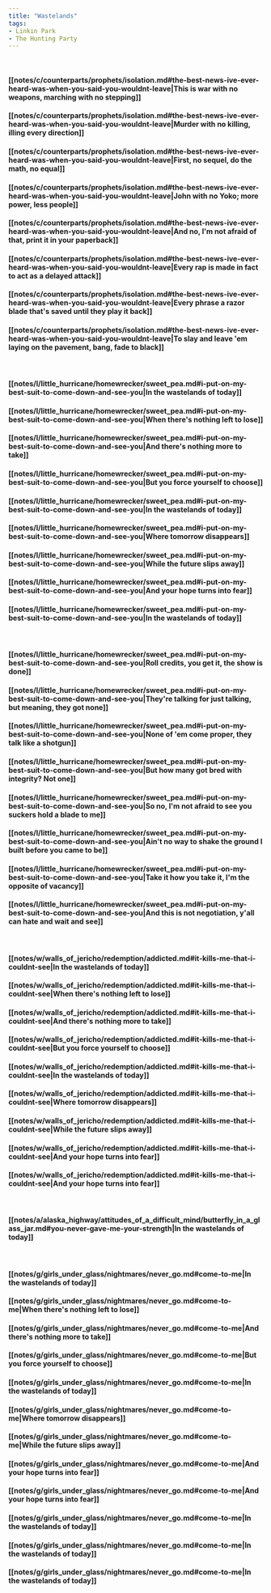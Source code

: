```yaml
---
title: "Wastelands"
tags:
- Linkin Park
- The Hunting Party
---
```

&nbsp;
#### [[notes/c/counterparts/prophets/isolation.md#the-best-news-ive-ever-heard-was-when-you-said-you-wouldnt-leave|This is war with no weapons, marching with no stepping]]
#### [[notes/c/counterparts/prophets/isolation.md#the-best-news-ive-ever-heard-was-when-you-said-you-wouldnt-leave|Murder with no killing, illing every direction]]
#### [[notes/c/counterparts/prophets/isolation.md#the-best-news-ive-ever-heard-was-when-you-said-you-wouldnt-leave|First, no sequel, do the math, no equal]]
#### [[notes/c/counterparts/prophets/isolation.md#the-best-news-ive-ever-heard-was-when-you-said-you-wouldnt-leave|John with no Yoko; more power, less people]]
#### [[notes/c/counterparts/prophets/isolation.md#the-best-news-ive-ever-heard-was-when-you-said-you-wouldnt-leave|And no, I'm not afraid of that, print it in your paperback]]
#### [[notes/c/counterparts/prophets/isolation.md#the-best-news-ive-ever-heard-was-when-you-said-you-wouldnt-leave|Every rap is made in fact to act as a delayed attack]]
#### [[notes/c/counterparts/prophets/isolation.md#the-best-news-ive-ever-heard-was-when-you-said-you-wouldnt-leave|Every phrase a razor blade that's saved until they play it back]]
#### [[notes/c/counterparts/prophets/isolation.md#the-best-news-ive-ever-heard-was-when-you-said-you-wouldnt-leave|To slay and leave 'em laying on the pavement, bang, fade to black]]
&nbsp;
#### [[notes/l/little_hurricane/homewrecker/sweet_pea.md#i-put-on-my-best-suit-to-come-down-and-see-you|In the wastelands of today]]
#### [[notes/l/little_hurricane/homewrecker/sweet_pea.md#i-put-on-my-best-suit-to-come-down-and-see-you|When there's nothing left to lose]]
#### [[notes/l/little_hurricane/homewrecker/sweet_pea.md#i-put-on-my-best-suit-to-come-down-and-see-you|And there's nothing more to take]]
#### [[notes/l/little_hurricane/homewrecker/sweet_pea.md#i-put-on-my-best-suit-to-come-down-and-see-you|But you force yourself to choose]]
#### [[notes/l/little_hurricane/homewrecker/sweet_pea.md#i-put-on-my-best-suit-to-come-down-and-see-you|In the wastelands of today]]
#### [[notes/l/little_hurricane/homewrecker/sweet_pea.md#i-put-on-my-best-suit-to-come-down-and-see-you|Where tomorrow disappears]]
#### [[notes/l/little_hurricane/homewrecker/sweet_pea.md#i-put-on-my-best-suit-to-come-down-and-see-you|While the future slips away]]
#### [[notes/l/little_hurricane/homewrecker/sweet_pea.md#i-put-on-my-best-suit-to-come-down-and-see-you|And your hope turns into fear]]
#### [[notes/l/little_hurricane/homewrecker/sweet_pea.md#i-put-on-my-best-suit-to-come-down-and-see-you|In the wastelands of today]]
&nbsp;
#### [[notes/l/little_hurricane/homewrecker/sweet_pea.md#i-put-on-my-best-suit-to-come-down-and-see-you|Roll credits, you get it, the show is done]]
#### [[notes/l/little_hurricane/homewrecker/sweet_pea.md#i-put-on-my-best-suit-to-come-down-and-see-you|They're talking for just talking, but meaning, they got none]]
#### [[notes/l/little_hurricane/homewrecker/sweet_pea.md#i-put-on-my-best-suit-to-come-down-and-see-you|None of 'em come proper, they talk like a shotgun]]
#### [[notes/l/little_hurricane/homewrecker/sweet_pea.md#i-put-on-my-best-suit-to-come-down-and-see-you|But how many got bred with integrity? Not one]]
#### [[notes/l/little_hurricane/homewrecker/sweet_pea.md#i-put-on-my-best-suit-to-come-down-and-see-you|So no, I'm not afraid to see you suckers hold a blade to me]]
#### [[notes/l/little_hurricane/homewrecker/sweet_pea.md#i-put-on-my-best-suit-to-come-down-and-see-you|Ain't no way to shake the ground I built before you came to be]]
#### [[notes/l/little_hurricane/homewrecker/sweet_pea.md#i-put-on-my-best-suit-to-come-down-and-see-you|Take it how you take it, I'm the opposite of vacancy]]
#### [[notes/l/little_hurricane/homewrecker/sweet_pea.md#i-put-on-my-best-suit-to-come-down-and-see-you|And this is not negotiation, y'all can hate and wait and see]]
&nbsp;
#### [[notes/w/walls_of_jericho/redemption/addicted.md#it-kills-me-that-i-couldnt-see|In the wastelands of today]]
#### [[notes/w/walls_of_jericho/redemption/addicted.md#it-kills-me-that-i-couldnt-see|When there's nothing left to lose]]
#### [[notes/w/walls_of_jericho/redemption/addicted.md#it-kills-me-that-i-couldnt-see|And there's nothing more to take]]
#### [[notes/w/walls_of_jericho/redemption/addicted.md#it-kills-me-that-i-couldnt-see|But you force yourself to choose]]
#### [[notes/w/walls_of_jericho/redemption/addicted.md#it-kills-me-that-i-couldnt-see|In the wastelands of today]]
#### [[notes/w/walls_of_jericho/redemption/addicted.md#it-kills-me-that-i-couldnt-see|Where tomorrow disappears]]
#### [[notes/w/walls_of_jericho/redemption/addicted.md#it-kills-me-that-i-couldnt-see|While the future slips away]]
#### [[notes/w/walls_of_jericho/redemption/addicted.md#it-kills-me-that-i-couldnt-see|And your hope turns into fear]]
#### [[notes/w/walls_of_jericho/redemption/addicted.md#it-kills-me-that-i-couldnt-see|And your hope turns into fear]]
&nbsp;
#### [[notes/a/alaska_highway/attitudes_of_a_difficult_mind/butterfly_in_a_glass_jar.md#you-never-gave-me-your-strength|In the wastelands of today]]
&nbsp;
#### [[notes/g/girls_under_glass/nightmares/never_go.md#come-to-me|In the wastelands of today]]
#### [[notes/g/girls_under_glass/nightmares/never_go.md#come-to-me|When there's nothing left to lose]]
#### [[notes/g/girls_under_glass/nightmares/never_go.md#come-to-me|And there's nothing more to take]]
#### [[notes/g/girls_under_glass/nightmares/never_go.md#come-to-me|But you force yourself to choose]]
#### [[notes/g/girls_under_glass/nightmares/never_go.md#come-to-me|In the wastelands of today]]
#### [[notes/g/girls_under_glass/nightmares/never_go.md#come-to-me|Where tomorrow disappears]]
#### [[notes/g/girls_under_glass/nightmares/never_go.md#come-to-me|While the future slips away]]
#### [[notes/g/girls_under_glass/nightmares/never_go.md#come-to-me|And your hope turns into fear]]
#### [[notes/g/girls_under_glass/nightmares/never_go.md#come-to-me|And your hope turns into fear]]
#### [[notes/g/girls_under_glass/nightmares/never_go.md#come-to-me|In the wastelands of today]]
#### [[notes/g/girls_under_glass/nightmares/never_go.md#come-to-me|In the wastelands of today]]
#### [[notes/g/girls_under_glass/nightmares/never_go.md#come-to-me|In the wastelands of today]]

